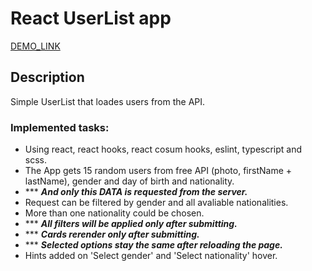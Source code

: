 # React UserList app
[DEMO_LINK](https://roman-toritsyn.github.io/userslist-api/)

## Description
Simple UserList that loades users from the API.

### Implemented tasks:
* Using react, react hooks, react cosum hooks, eslint, typescript and scss.
* The App gets 15 random users from free API (photo, firstName + lastName), gender and day of birth and nationality.
* *** ***And only this DATA is requested from the server.***
* Request can be filtered by gender and all avaliable nationalities.
* More than one nationality could be chosen.
* *** ***All filters will be applied only after submitting.***
* *** ***Cards rerender only after submitting.***
* *** ***Selected options stay the same after reloading the page.***
* Hints added on 'Select gender' and 'Select nationality' hover.


